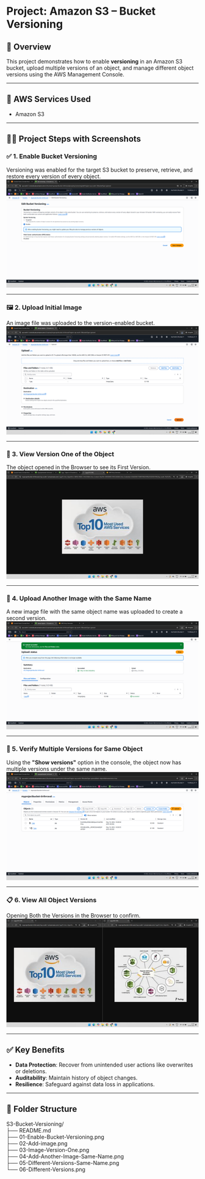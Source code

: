 # Project: Amazon S3 – Bucket Versioning

## 📘 Overview

This project demonstrates how to enable **versioning** in an Amazon S3 bucket, upload multiple versions of an object, and manage different object versions using the AWS Management Console.

---

## 🧰 AWS Services Used

- Amazon S3

---

## 🧑‍💻 Project Steps with Screenshots

### ✅ 1. Enable Bucket Versioning  
Versioning was enabled for the target S3 bucket to preserve, retrieve, and restore every version of every object.  
![Step 1](01-Enable-Bucket-Versioning.png)

---

### 🖼️ 2. Upload Initial Image  
An image file was uploaded to the version-enabled bucket.  
![Step 2](02-Add-image.png)

---

### 📌 3. View Version One of the Object  
The object opened in the Browser to see its First Version.  
![Step 3](03-Image-Version-One.png)

---

### 🔁 4. Upload Another Image with the Same Name  
A new image file with the same object name was uploaded to create a second version.  
![Step 4](04-Add-Another-Image-Same-Name.png)

---

### 🧾 5. Verify Multiple Versions for Same Object  
Using the **"Show versions"** option in the console, the object now has multiple versions under the same name.  
![Step 5](05-Different-Versions-Same-Name.png)

---

### 📋 6. View All Object Versions  
Opening Both the Versions in the Browser to confirm. 
![Step 6](06-Different-Versions.png)

---

## ✅ Key Benefits

- **Data Protection**: Recover from unintended user actions like overwrites or deletions.
- **Auditability**: Maintain history of object changes.
- **Resilience**: Safeguard against data loss in applications.

---

## 📁 Folder Structure

S3-Bucket-Versioning/  
├── README.md  
├── 01-Enable-Bucket-Versioning.png  
├── 02-Add-image.png  
├── 03-Image-Version-One.png  
├── 04-Add-Another-Image-Same-Name.png  
├── 05-Different-Versions-Same-Name.png  
└── 06-Different-Versions.png  
